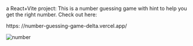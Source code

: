 a React+Vite project: 
This is a number guessing game with hint to help you get the right number.
Check out here: 

https:  //number-guessing-game-delta.vercel.app/

![number](https://github.com/kylead10/number-guessing-game/assets/101107354/afeb5749-5ca8-4717-8efa-39c1781adaef)
